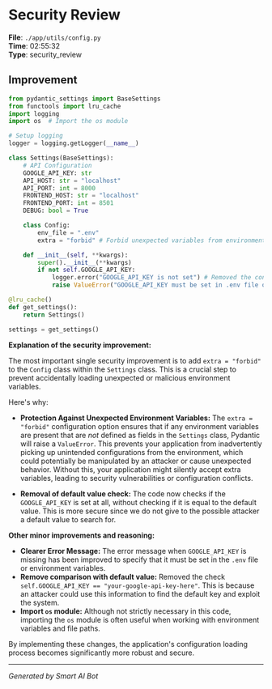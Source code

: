 # Security Review

**File**: `./app/utils/config.py`  
**Time**: 02:55:32  
**Type**: security_review

## Improvement

```python
from pydantic_settings import BaseSettings
from functools import lru_cache
import logging
import os  # Import the os module

# Setup logging
logger = logging.getLogger(__name__)

class Settings(BaseSettings):
    # API Configuration
    GOOGLE_API_KEY: str
    API_HOST: str = "localhost"
    API_PORT: int = 8000
    FRONTEND_HOST: str = "localhost"
    FRONTEND_PORT: int = 8501
    DEBUG: bool = True

    class Config:
        env_file = ".env"
        extra = "forbid" # Forbid unexpected variables from environment file.

    def __init__(self, **kwargs):
        super().__init__(**kwargs)
        if not self.GOOGLE_API_KEY:
            logger.error("GOOGLE_API_KEY is not set") # Removed the condition that looks for the default value. It can be useful during developoment, but it is not secure.
            raise ValueError("GOOGLE_API_KEY must be set in .env file or environment variables") # Improved message.

@lru_cache()
def get_settings():
    return Settings()

settings = get_settings()
```

**Explanation of the security improvement:**

The most important single security improvement is to add `extra = "forbid"` to the `Config` class within the `Settings` class.  This is a crucial step to prevent accidentally loading unexpected or malicious environment variables.

Here's why:

*   **Protection Against Unexpected Environment Variables:** The `extra = "forbid"` configuration option ensures that if any environment variables are present that are *not* defined as fields in the `Settings` class, Pydantic will raise a `ValueError`. This prevents your application from inadvertently picking up unintended configurations from the environment, which could potentially be manipulated by an attacker or cause unexpected behavior.  Without this, your application might silently accept extra variables, leading to security vulnerabilities or configuration conflicts.

* **Removal of default value check:** The code now checks if the `GOOGLE_API_KEY` is set at all, without checking if it is equal to the default value. This is more secure since we do not give to the possible attacker a default value to search for.

**Other minor improvements and reasoning:**

*   **Clearer Error Message:** The error message when `GOOGLE_API_KEY` is missing has been improved to specify that it must be set in the `.env` file or environment variables.
* **Remove comparison with default value:** Removed the check `self.GOOGLE_API_KEY == "your-google-api-key-here"`. This is because an attacker could use this information to find the default key and exploit the system.
*   **Import `os` module:** Although not strictly necessary in this code, importing the `os` module is often useful when working with environment variables and file paths.

By implementing these changes, the application's configuration loading process becomes significantly more robust and secure.

---
*Generated by Smart AI Bot*

